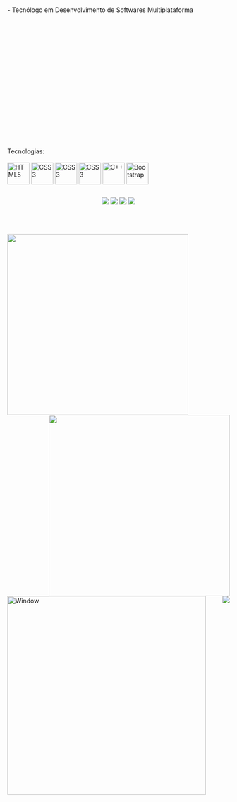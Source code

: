 
<br> - Tecnólogo em Desenvolvimento de Softwares Multiplataforma<br><br><br><br><br><br><br><br><br><br><br><br><br><br><br><br><br><br>

<div>
  Tecnologias:
  <br><br>
  <img alt="HTML5" align="center" height="50px" src="https://cdn.jsdelivr.net/gh/devicons/devicon/icons/html5/html5-original.svg" />
  <img alt="CSS3" align="center" height="50px" src="https://cdn.jsdelivr.net/gh/devicons/devicon/icons/css3/css3-original.svg" />
  <img alt="CSS3" align="center" height="50px" src="https://cdn.jsdelivr.net/gh/devicons/devicon/icons/javascript/javascript-original.svg"/>
  <img alt="CSS3" align="center" height="50px" src="https://cdn.jsdelivr.net/gh/devicons/devicon/icons/php/php-plain.svg"/>
  <img alt="C++" align="center" height="50px" src="https://cdn.jsdelivr.net/gh/devicons/devicon/icons/cplusplus/cplusplus-original.svg" />
  <img alt="Bootstrap" align="center" height="50px" src="https://cdn.jsdelivr.net/gh/devicons/devicon/icons/bootstrap/bootstrap-original.svg" />
</div>

##
<div align="center">
  <div>
    <a href="https://www.linkedin.com/in/lucas-rasoppi-6b8000207/" target="_blank"><img src="https://img.shields.io/badge/linkedin-202020.svg?style=for-the-badge&logo=linkedin&logoColor=white"/></a>
    <a href="mailto:lrasoppi11@gmail.com" target="_blank"><img src="https://img.shields.io/badge/Gmail-202020?style=for-the-badge&logo=gmail&logoColor=white"/></a>
    <a href="https://api.whatsapp.com/send/?phone=5511945260220&text&type=phone_number&app_absent=0" target="_blank"><img src="https://img.shields.io/badge/whatsapp-202020.svg?style=for-the-badge&logo=whatsapp&logoColor=white"/></a>
    <a href="mailto:lrasoppi11@gmail.com" target="_blank"><img src="https://img.shields.io/badge/-Portifólio-202020?style=for-the-badge"/></a>
  </div>
</div><br>

##
<br>
<div align="top">
  <a href="https://github.com/gothlul">
  <img width="410px" heigth="180em" align="top" src="https://github-readme-stats.vercel.app/api?username=gothlul&show_icons=true&hide_border=true&bg_color=090909&include_all_commits=true&cont_private=true&title_color=9B1F1F&icon_color=9B1F1F&text_color=ffffff&margin-w=10px"/>
  <img width="410px" heigth="180em" align="right" src="https://github-readme-stats.vercel.app/api/top-langs?username=gothlul&layout=compact&langs_count=16&hide_border=true&bg_color=090909&title_color=9B1F1F&icon_color=9B1F1F&text_color=ffffff&margin-w=10px"/>
</div><br>
    
##
  
<br> 
<div>
  <img align="left" width="450px" alt="Window" src="https://github.com/gothlul/gothlul/assets/130483602/3473d7ad-a6de-4123-a001-b329dd2853ec"/>
  <p>
    <img align="right" heigth="200px" src="https://github-profile-trophy.vercel.app/?username=gothlul&row=2&column=3&margin-w=10px&margin-h=10px&theme=onestar"/>
  </p>
</div><br><br>

  
